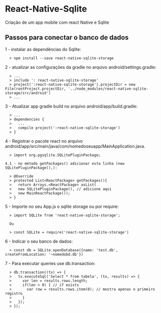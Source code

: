 # React-Native-Sqlite
Criação de um app mobile com react Native e Sqlite

Passos para conectar o banco de dados
-
  1 - instalar as dependências do Sqlite:

      > npm install --save react-native-sqlite-storage

  2 - atualizar as configurações da gradle no arquivo android/settings.gradle:
      
      > ...
      > include ': react-native-sqlite-storage'
      > project(':react-native-sqlite-storage').projectDir = new File(rootProject.projectDir, '../node_modules/react-native-sqlite-storage/src/android')
      > ...
      
  3 - Atualizar app gradle build no arquivo android/app/build.gradle:
  
      > ...
      > dependencies {
      >   ...
      >   compile project(':react-native-sqlite-storage')
      > }
      
  4 - Registrar o pacote react no arquivo android/app/src/main/java/com/nomedoseuapp/MainApplication.java.
  
      > import org.pgsqlite.SQLitePluginPackage;
      
    4.1 - no método getPackages() adicionar esta linha (new SQLitePluginPackage(),):
    
      > @Override
      > protected List<ReactPackage> getPackages(){
      >   return Arrays.<ReactPackage> asList(
      >   new SQLitePluginPackage(), // adicione aqui
      >   new MainReactPackage());
      > }

  5 - Importe no seu App.js o sqlite storage ou por require:
  
      > import SQLite from 'react-native-sqlite-storage';
      
      Ou
      
      > const SQLite = require('react-native-sqlite-storage')
      
  6 - Indicar o seu banco de dados:
  
      > const db = SQLite.openDatabase({name: 'test.db', createFromLocation: '~nomedobd.db'})
      
  7 - Para executar queries use db.transaction:
  
      > db.transaction((tx) => {
      >   tx.executeSql('Select * from tabela', (tx, results) => {
      >     var len = results.rows.length;
      >     if(len > 0) { // if exists
      >       var row = results.rows.item(0); // mostra apenas o primeiro registro
      >     }
      >   });
      > });
